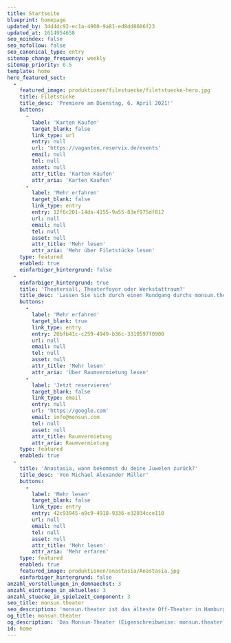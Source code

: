 ```yaml
---
title: Startseite
blueprint: homepage
updated_by: 34d4dc92-ec1a-4900-9a81-ed8dd8606f23
updated_at: 1614954658
seo_noindex: false
seo_nofollow: false
seo_canonical_type: entry
sitemap_change_frequency: weekly
sitemap_priority: 0.5
template: home
hero_featured_sect:
  -
    featured_image: produktionen/filestuecke/filetstuecke-hero.jpg
    title: Filetstücke
    title_desc: 'Premiere am Dienstag, 6. April 2021!'
    buttons:
      -
        label: 'Karten Kaufen'
        target_blank: false
        link_type: url
        entry: null
        url: 'https://vaganten.reservix.de/events'
        email: null
        tel: null
        asset: null
        attr_title: 'Karten Kaufen'
        attr_aria: 'Karten Kaufen'
      -
        label: 'Mehr erfahren'
        target_blank: false
        link_type: entry
        entry: 12f6c201-14da-4155-9a55-83ef975df812
        url: null
        email: null
        tel: null
        asset: null
        attr_title: 'Mehr lesen'
        attr_aria: 'Mehr über Filetstücke lesen'
    type: featured
    enabled: true
    einfarbiger_hintergrund: false
  -
    einfarbiger_hintergrund: true
    title: 'Theatersall, Theaterfoyer oder Werkstattraum?'
    title_desc: 'Lassen Sie sich durch einen Rundgang durchs monsun.theater inspirieren!'
    buttons:
      -
        label: 'Mehr erfahren'
        target_blank: true
        link_type: entry
        entry: 20bfb41c-c259-4949-b36c-3310597f0900
        url: null
        email: null
        tel: null
        asset: null
        attr_title: 'Mehr lesen'
        attr_aria: 'Über Raumvermietung lesen'
      -
        label: 'Jetzt reservieren'
        target_blank: false
        link_type: email
        entry: null
        url: 'https://google.com'
        email: info@monsun.com
        tel: null
        asset: null
        attr_title: Raumvermietung
        attr_aria: Raumvermietung
    type: featured
    enabled: true
  -
    title: 'Anastasia, wann bekommst du deine Juwelen zurück?'
    title_desc: 'Von Michael Alexander Müller'
    buttons:
      -
        label: 'Mehr lesen'
        target_blank: false
        link_type: entry
        entry: 42c93945-a9c9-4918-9336-e32034cce110
        url: null
        email: null
        tel: null
        asset: null
        attr_title: 'Mehr lesen'
        attr_aria: 'Mehr erfaren'
    type: featured
    enabled: true
    featured_image: produktionen/anastasia/Anastasia.jpg
    einfarbiger_hintergrund: false
anzahl_vorstellungen_in_demnaechst: 3
anzahl_eintraege_in_aktuelles: 3
anzahl_stuecke_in_spielzeit_component: 3
seo_title: monsun.theater
seo_description: 'monsun.theater ist das älteste Off-Theater in Hamburg und besteht seit 1980. Es befindet sich im Stadtteil Ottensen.'
og_title: monsun.theater
og_description: 'Das Monsun-Theater (Eigenschreibweise: monsun.theater) ist das älteste Off-Theater in Hamburg und besteht seit 1980. Es befindet sich im Stadtteil Ottensen.'
id: home
---
```

